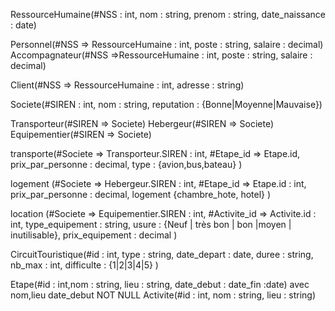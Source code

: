 RessourceHumaine(#NSS : int, nom : string, prenom : string, date_naissance : date)

Personnel(#NSS => RessourceHumaine : int, poste : string, salaire : decimal)
Accompagnateur(#NSS =>RessourceHumaine : int, poste : string, salaire : decimal)

Client(#NSS => RessourceHumaine : int, adresse : string)


Societe(#SIREN : int, nom : string, reputation : {Bonne|Moyenne|Mauvaise})

Transporteur(#SIREN => Societe)
Hebergeur(#SIREN => Societe)
Equipementier(#SIREN => Societe)

transporte(#Societe => Transporteur.SIREN : int, 
           #Etape_id => Etape.id, 
           prix_par_personne : decimal, 
           type : {avion,bus,bateau}
           )

logement (#Societe => Hebergeur.SIREN : int, 
          #Etape_id => Etape.id : int, 
          prix_par_personne : decimal, 
          logement {chambre_hote, hotel}
          )

location (#Societe => Equipementier.SIREN : int, 
          #Activite_id => Activite.id : int, 
          type_equipement : string, 
          usure  : {Neuf | très bon | bon |moyen | inutilisable},
          prix_equipement : decimal
         )



CircuitTouristique(#id : int,
                   type : string, 
                   date_depart : date, 
                   duree : string, 
                   nb_max : int, 
                   difficulte : {1|2|3|4|5}
                   )
                   
Etape(#id : int,nom : string, lieu : string, date_debut : date_fin :date) avec nom,lieu date_debut NOT NULL
Activite(#id : int, nom : string, lieu : string)